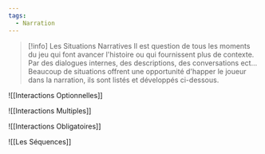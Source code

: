 ```yaml
---
tags:
  - Narration
---
```

> [!info] Les Situations Narratives
> Il est question de tous les moments du jeu qui font avancer l'histoire ou qui fournissent plus de contexte. Par des dialogues internes, des descriptions, des conversations ect... Beaucoup de situations offrent une opportunité d'happer le joueur dans la narration, ils sont listés et développés ci-dessous. 

![[Interactions Optionnelles]]

![[Interactions Multiples]]

![[Interactions Obligatoires]]

![[Les Séquences]]